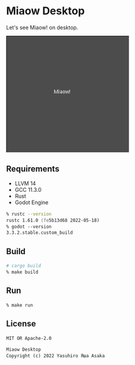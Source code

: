 # Miaow Desktop

Let's see Miaow! on desktop.

![Miaow](img/miaow-desktop.png?raw=true "Miaow!")

## Requirements

* LLVM 14
* GCC 11.3.0
* Rust
* Godot Engine

```zsh
% rustc --version
rustc 1.61.0 (fe5b13d68 2022-05-18)
% godot --version
3.3.2.stable.custom_build
```

## Build

```zsh
# cargo build
% make build
```

## Run

```zsh
% make run
```

## License

`MIT OR Apache-2.0`

```txt
Miaow Desktop
Copyright (c) 2022 Yasuhiro Яша Asaka
```
